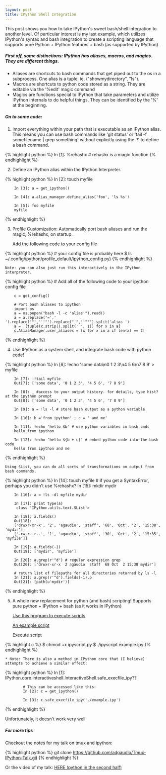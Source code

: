 ```yaml
---
layout: post
title: IPython Shell Integration
---
```


This post shows you how to take IPython's sweet bash/shell integration to another level.  Of particular interest is my last example, which utilizes IPython's syntax and bash integration to create a scripting language that supports pure Python + IPython features + bash (as supported by IPython).

##### First off, some distinctions: IPython has aliases, macros, and magics.  They are different things. 

* Aliases are shortcuts to bash commands that get piped out to the os in a subprocess.  One alias is a tuple. ie. ("showmydirectory", "ls").  
* Macros are shortcuts to python code stored as a string.  They are editable via the '%edit' magic command
* Magics are functions special to IPython that take parameters and utilize IPython internals to do helpful things.  They can be identified by the '%' at the beginning.

##### On to some code:

1. Import everything within your path that is executable as an IPython alias.  This means you can use bash commands like 'git status' or 'tail -f somefilename | grep something' without explicitly using the '!' to define a bash command. 

{% highlight python %}
        In [1]: %rehashx # rehashx is a magic function
{% endhighlight %}

2. Define an IPython alias within the IPython Interpreter.

{% highlight python %}
        In [2]: touch myfile
    
        In [3]: a = get_ipython()
    
        In [4]: a.alias_manager.define_alias('foo', 'ls %s')
    
        In [5]: foo myfile
        myfile
{% endhighlight %}

3. Profile Customization: Automatically port bash aliases and run the magic, %rehashx, on startup. 
    
    Add the following code to your config file

{% highlight python %}
        # your config file is probably here
        $ ls ~/.config/ipython/profile_default/ipython_config.py)
{% endhighlight %}

    Note: you can also just run this interactively in the IPython interpreter.

{% highlight python %}
        # Add all of the following code to your ipython config file

        c = get_config()

        # Port bash aliases to ipython
        import os
        a = os.popen("bash -l -c 'alias'").read()
        a = a.replace('=',' ').replace('"','''"').replace("'",''"'").split('alias ')
        a =  [tuple(x.strip().split(' ', 1)) for x in a]
        c.AliasManager.user_aliases = [x for x in a if len(x) == 2]
{% endhighlight %}

4. Use IPython as a system shell, and integrate bash code with python code!

{% highlight python %}
        In [6]: !echo 'some data\n0 1 2 3\n4 5 6\n7 8 9' > myfile

        In [7]: !!tail myfile
        Out[7]: ['some data', '0 1 2 3', '4 5 6', '7 8 9']

        In [8]: _ #access to your output history. for details, type hist? at the ipython prompt
        Out[8]: ['some data', '0 1 2 3', '4 5 6', '7 8 9']

        In [9]: a = !ls -l # store bash output as a python variable

        In [10]: b ='from ipython' ; c = ' and me'

        In [11]: !echo 'hello $b' # use python variables in bash cmds
        hello from ipython

        In [12]: !echo 'hello ${b + c}' # embed python code into the bash code
        hello from ipython and me
{% endhighlight %}

    Using SList, you can do all sorts of transformations on output from bash commands.

{% highlight python %}
        In [14]: touch myfile # if you get a SyntaxError, perhaps you didn't use %rehashx?
        In [15]: mkdir mydir

        In [16]: a = !ls -dl myfile mydir

        In [17]: print type(a)
         class 'IPython.utils.text.SList'>

        In [18]: a.fields()
        Out[18]:
        ['drwxr-xr-x', '2', 'agaudio', 'staff', '68', 'Oct', '2', '15:38', 'mydir'],
        ['-rw-r--r--', '1', 'agaudio', 'staff', '30', 'Oct', '2', '15:35', 'myfile']]

        In [19]: a.fields(-1)
        Out[19]: ['mydir', 'myfile']

        In [20]: a.grep(r'^d') # regular expression grep
        Out[20]: ['drwxr-xr-x  2 agaudio  staff  68 Oct  2 15:38 mydir']

        # return list of filepaths for all directories returned by ls -l
        In [21]: a.grep(r'^d').fields(-1).p 
        Out[21]: [path(u'mydir')]
{% endhighlight %}

5. A whole new replacement for python (and bash) scripting!  Supports pure python + IPython + bash (as it works in IPython)

    <a href="https://github.com/adgaudio/My-Code/blob/master/projects/ipython_scripting/ipyscript.py" target="_blank">Use this program to execute scripts</a>

    <a href="https://github.com/adgaudio/My-Code/blob/master/projects/ipython_scripting/example.ipy" target="_blank">An example script</a>

    Execute script

{% highlight c %}
         $ chmod +x ipyscript.py
         $ ./ipyscript example.ipy
{% endhighlight %}

    * Note: There is also a method in IPython core that (I believe) attempts to achieve a similar effect:

{% highlight python %}
            In [1]: IPython.core.interactiveshell.InteractiveShell.safe_execfile_ipy??
        
            # This can be accessed like this:
            In [2]: c = get_ipython()
    
            In [3]: c.safe_execfile_ipy('./example.ipy')
{% endhighlight %}
        
Unfortunately, it doesn't work very well

##### For more tips
Checkout the notes for my talk on tmux and ipython:

{% highlight python %}
        git clone https://github.com/adgaudio/Tmux-IPython-Talk.git
{% endhighlight %}

Or the video of my talk: <a href="http://blip.tv/pygotham/tmux-ipython-awesome-5586324">HERE (python in the second half)</a>

